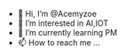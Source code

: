 - 👋 Hi, I’m @Acemyzoe
- 👀 I’m interested in AI,IOT
- 🌱 I’m currently learning PM
- 📫 How to reach me ...

<!---
Acemyzoe/Acemyzoe is a ✨ special ✨ repository because its `README.md` (this file) appears on your GitHub profile.
You can click the Preview link to take a look at your changes.
--->
